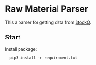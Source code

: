 # Raw Material Parser

This a parser for getting data from [StockQ](http://www.stockq.org/market/commodity.php).

## Start

Install package:

```
  pip3 install -r requirement.txt
```
